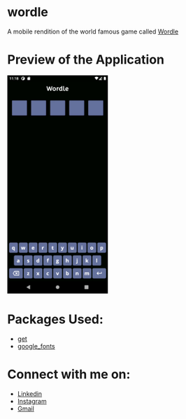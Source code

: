# wordle

A mobile rendition of the world famous game called [Wordle](https://www.nytimes.com/games/wordle/index.html)

# Preview of the Application

<img height=500 src="https://github.com/samitkapoor/wordle/blob/master/assets/preview.gif"/>

# Packages Used: 

- [get](https://pub.dev/packages/get)
- [google_fonts](https://pub.dev/packages/google_fonts)

# Connect with me on:
- [Linkedin](https://www.linkedin.com/in/samit-kapoor/)
- [Instagram](https://www.instagram.com/im_samit/) 
- [Gmail](samitkapoor77@gmail.com)
